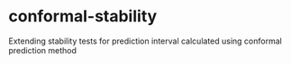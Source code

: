# conformal-stability
Extending stability tests for prediction interval calculated using conformal prediction method
